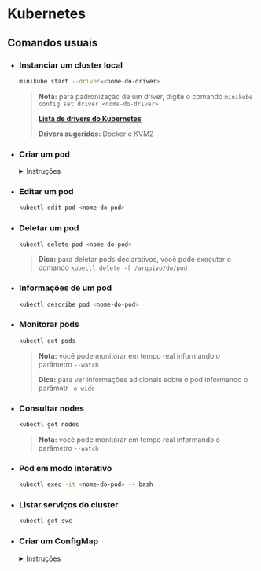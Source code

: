 # Kubernetes

## Comandos usuais

- ### Instanciar um cluster local

  ```bash
  minikube start --driver=<nome-do-driver>
  ```

  >**Nota:** para padronização de um driver, digite o comando `minikube config set driver <nome-do-driver>`
  >
  >[**Lista de drivers do Kubernetes**](https://minikube.sigs.k8s.io/docs/drivers/)
  >
  > **Drivers sugeridos:** Docker e KVM2

- ### Criar um pod

  <details>
    <summary>Instruções</summary>
  <br>

  1 - Crie um arquivo exemplar chamado `pod.yaml`

  ```bash
  touch pod.yaml
  ```

  <br>
  2 - Use o editor de texto integrado ao terminal
  <br>
  <br>

  > **Sugestão:** recomendado **vim**, **neovim** ou **nano**

  <br>

  ```bash
  vim pod.yaml
  ```

  3 - Insira estas informações exemplares

  ```yaml
  # Pod Exemplar

  apiVersion: v1                   # Versão do pod
  kind: Pod                        # Tipo de recurso
  metadata:                        # Informações gerais do pod
    name: pod-exemplar             # Nome do pod
  spec:                            # Especificações do pod
    containers:                    # Informações sobre o contêiner
    - name: pod-exemplar           # Nome do contêiner
      image: nginx:latest          # Imagem do Docker
  ```

  >**Aviso:** consulte esta seção da [documentação do Kubernetes](https://kubernetes.io/docs/tasks/manage-kubernetes-objects/declarative-config/#how-to-create-objects) para saber mais sobre criação de pods declarativos

  <br>
  4 - Execute a criação/atualização do pod

  ```bash
  kubectl apply -f localização/do/pod>
  ```

  > **Nota:** certifique-se de estar no mesmo diretório onde se encontra 

  </details>

- ### Editar um pod

  ```bash
  kubectl edit pod <nome-do-pod>
  ```

- ### Deletar um pod

  ```bash
  kubectl delete pod <nome-do-pod>
  ```

  > **Dica:** para deletar pods declarativos, você pode executar o comando `kubectl delete -f /arquivo/do/pod`

- ### Informações de um pod

  ```bash
  kubectl describe pod <nome-do-pod>
  ```

- ### Monitorar pods

  ```bash
  kubectl get pods
  ```

  >**Nota:** você pode monitorar em tempo real informando o parâmetro `--watch`
  >
  >**Dica:** para ver informações adicionais sobre o pod informando o parâmetr `-o wide`

- ### Consultar nodes

  ```bash
  kubectl get nodes
  ```

  >**Nota:** você pode monitorar em tempo real informando o parâmetro `--watch`

- ### Pod em modo interativo

  ```bash
  kubectl exec -it <nome-do-pod> -- bash
  ```

- ### Listar serviços do cluster

  ```bash
  kubectl get svc
  ```

- ### Criar um ConfigMap

  <details>
  <summary>Instruções</summary>
  <br>

  1 - Crie um arquivo exemplar chamado `config-map.yaml`
  
  ```bash
  touch config-map.yaml
  ```

  <br>
  2 - Use o editor de texto integrado ao terminal
  <br>
  <br>

  > **Sugestão:** recomendado **vim**, **neovim** ou **nano**

  <br>

  ```bash
  vim config-map.yaml
  ```

  3 - Insira estas informações exemplares

  ```yaml
  # ConfigMap Declarativo

  apiVersion: v1              # Versão da API
  kind: ConfigMap             # Tipo de recurso
  metadata:                   # Informações gerais de mapeamento
    name: configmap-exemplar  # Nome do mapa de configuração
  data:                       # Seção de dados de configuração
    variavel: valor           # Variável exemplar
  ```

  >**Aviso:** consulte esta seção da [documentação do Kubernetes](https://kubernetes.io/docs/tasks/manage-kubernetes-objects/declarative-config/#how-to-create-objects) para saber mais sobre criação de mapas de configuração (ConfigMap)

  <br>
  4 - Execute a criação/atualização do ConfigMap

  ```bash
  kubectl apply -f /localização/do/configmap
  ```

  > **Nota:** certifique-se de estar no mesmo diretório onde o mapa de configuração se encontra 

  </details>

